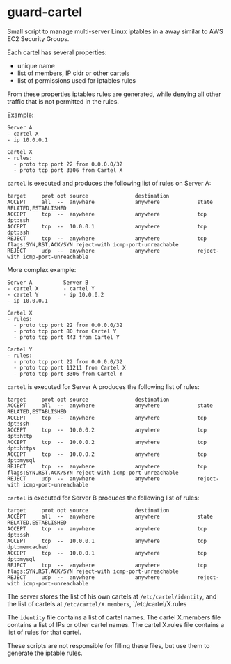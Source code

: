 guard-cartel
============

Small script to manage multi-server Linux iptables in a away similar
to AWS EC2 Security Groups.

Each cartel has several properties:
- unique name
- list of members, IP cidr or other cartels
- list of permissions used for iptables rules

From these properties iptables rules are generated, while denying all other
traffic that is not permitted in the rules.

Example:

```
Server A
- cartel X
- ip 10.0.0.1

Cartel X
- rules:
  - proto tcp port 22 from 0.0.0.0/32
  - proto tcp port 3306 from Cartel X
```

`cartel` is executed and produces the following list of rules on Server A:

```
target     prot opt source               destination
ACCEPT     all  --  anywhere             anywhere            state RELATED,ESTABLISHED
ACCEPT     tcp  --  anywhere             anywhere            tcp dpt:ssh
ACCEPT     tcp  --  10.0.0.1             anywhere            tcp dpt:ssh
REJECT     tcp  --  anywhere             anywhere            tcp flags:SYN,RST,ACK/SYN reject-with icmp-port-unreachable
REJECT     udp  --  anywhere             anywhere            reject-with icmp-port-unreachable
```


More complex example:

```
Server A          Server B
- cartel X        - cartel Y
- cartel Y        - ip 10.0.0.2
- ip 10.0.0.1

Cartel X
- rules:
  - proto tcp port 22 from 0.0.0.0/32
  - proto tcp port 80 from Cartel Y
  - proto tcp port 443 from Cartel Y

Cartel Y
- rules:
  - proto tcp port 22 from 0.0.0.0/32
  - proto tcp port 11211 from Cartel X
  - proto tcp port 3306 from Cartel Y
```


`cartel` is executed for Server A produces the following list of rules:

```
target     prot opt source               destination
ACCEPT     all  --  anywhere             anywhere            state RELATED,ESTABLISHED
ACCEPT     tcp  --  anywhere             anywhere            tcp dpt:ssh
ACCEPT     tcp  --  10.0.0.2             anywhere            tcp dpt:http
ACCEPT     tcp  --  10.0.0.2             anywhere            tcp dpt:https
ACCEPT     tcp  --  10.0.0.2             anywhere            tcp dpt:mysql
REJECT     tcp  --  anywhere             anywhere            tcp flags:SYN,RST,ACK/SYN reject-with icmp-port-unreachable
REJECT     udp  --  anywhere             anywhere            reject-with icmp-port-unreachable
```

`cartel` is executed for Server B produces the following list of rules:

```
target     prot opt source               destination
ACCEPT     all  --  anywhere             anywhere            state RELATED,ESTABLISHED
ACCEPT     tcp  --  anywhere             anywhere            tcp dpt:ssh
ACCEPT     tcp  --  10.0.0.1             anywhere            tcp dpt:memcached
ACCEPT     tcp  --  10.0.0.1             anywhere            tcp dpt:mysql
REJECT     tcp  --  anywhere             anywhere            tcp flags:SYN,RST,ACK/SYN reject-with icmp-port-unreachable
REJECT     udp  --  anywhere             anywhere            reject-with icmp-port-unreachable
```


The server stores the list of his own cartels at `/etc/cartel/identity`, and
the list of cartels at `/etc/cartel/X.members`, `/etc/cartel/X.rules

The `identity` file contains a list of cartel names.
The cartel X.members file contains a list of IPs or other cartel names.
The cartel X.rules file contains a list of rules for that cartel.

These scripts are not responsible for filling these files, but use them to
generate the iptable rules.
